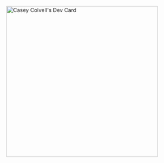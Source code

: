 <a href="https://app.daily.dev/caseycolvell"><img src="https://api.daily.dev/devcards/81a7f62fe7134c7599866c00236c2971.png?r=kej" width="400" alt="Casey Colvell's Dev Card"/></a>
